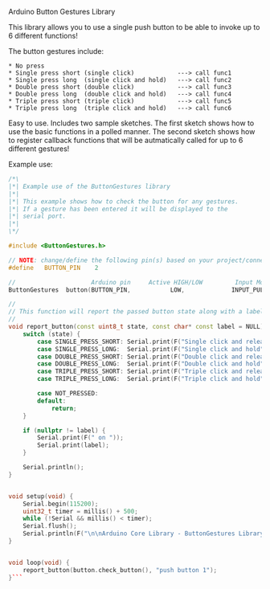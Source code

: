 Arduino Button Gestures Library

This library allows you to use a single push button to be
able to invoke up to 6 different functions!

The button gestures include:

    * No press
    * Single press short (single click)            ---> call func1
    * Single press long  (single click and hold)   ---> call func2
    * Double press short (double click)            ---> call func3
    * Double press long  (double click and hold)   ---> call func4
    * Triple press short (triple click)            ---> call func5
    * Triple press long  (triple click and hold)   ---> call func6

Easy to use. Includes two sample sketches. The first sketch shows how to use the basic functions in a polled manner. The second sketch shows how to register callback functions that will be autmatically called for up to 6 different gestures!

Example use:
```cpp
/*\
|*| Example use of the ButtonGestures library
|*|
|*| This example shows how to check the button for any gestures.
|*| If a gesture has been entered it will be displayed to the
|*| serial port.
|*|
\*/

#include <ButtonGestures.h>

// NOTE: change/define the following pin(s) based on your project/connections
#define   BUTTON_PIN    2

//                     Arduino pin     Active HIGH/LOW         Input Mode
ButtonGestures  button(BUTTON_PIN,           LOW,             INPUT_PULLUP);

//
// This function will report the passed button state along with a label
//
void report_button(const uint8_t state, const char* const label = NULL)  {
    switch (state) {
        case SINGLE_PRESS_SHORT: Serial.print(F("Single click and release"));   break;
        case SINGLE_PRESS_LONG:  Serial.print(F("Single click and hold"));      break;
        case DOUBLE_PRESS_SHORT: Serial.print(F("Double click and release"));   break;
        case DOUBLE_PRESS_LONG:  Serial.print(F("Double click and hold"));      break;
        case TRIPLE_PRESS_SHORT: Serial.print(F("Triple click and release"));   break;
        case TRIPLE_PRESS_LONG:  Serial.print(F("Triple click and hold"));      break;

        case NOT_PRESSED:
        default:
            return;
    }

    if (nullptr != label) {
        Serial.print(F(" on "));
        Serial.print(label);
    }

    Serial.println();
}


void setup(void) {
    Serial.begin(115200);
    uint32_t timer = millis() + 500;
    while (!Serial && millis() < timer);
    Serial.flush();
    Serial.println(F("\n\nArduino Core Library - ButtonGestures Library Test"));
}


void loop(void) {
    report_button(button.check_button(), "push button 1");
}```
